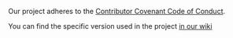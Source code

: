 Our project adheres to the [Contributor Covenant Code of Conduct](https://www.contributor-covenant.org/).

You can find the specific version used in the project [in our wiki](https://github.com/softgitron/potku-console/wiki/Code-of-conduct)